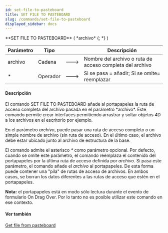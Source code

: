 ```yaml
---
id: set-file-to-pasteboard
title: SET FILE TO PASTEBOARD
slug: /commands/set-file-to-pasteboard
displayed_sidebar: docs
---
```


<!--REF #_command_.SET FILE TO PASTEBOARD.Syntax-->**SET FILE TO PASTEBOARD** ( *archivo* {; *} )<!-- END REF-->
<!--REF #_command_.SET FILE TO PASTEBOARD.Params-->
| Parámetro | Tipo |  | Descripción |
| --- | --- | --- | --- |
| archivo | Cadena | &#x1F852; | Nombre del archivo o ruta de acceso completa del archivo |
| * | Operador | &#x1F852; | Si se pasa = añadir; Si se omite= reemplazar |

<!-- END REF-->

#### Descripción 

<!--REF #_command_.SET FILE TO PASTEBOARD.Summary-->El comando SET FILE TO PASTEBOARD añade al portapapeles la ruta de acceso completa del archivo pasada en el parámetro *archivo*.<!-- END REF--> Este comando permite crear interfaces permitiendo arrastrar y soltar objetos 4D a los archivos en el escritorio por ejemplo.  
  
En el parámetro *archivo*, puede pasar una ruta de acceso completo o un simple nombre de archivo (sin ruta de acceso). En el último caso, el archivo debe estar ubicado junto al archivo de estructura de la base.  
  
El comando admite el asterisco *\** como parámetro opcional. Por defecto, cuando se omite este parámetro, el comando reemplaza el contenido del portapapeles por la última ruta de acceso definida por *archivo*. Si pasa este parámetro, el comando añade el *archivo* al portapapeles. De esta forma puede contener una "pila" de rutas de acceso de archivos. En ambos casos, se borran los datos diferentes a las rutas de acceso que estén en el portapapeles.  

**Nota:** el portapapeles está en modo sólo lectura durante el evento de formulario On Drag Over. Por lo tanto no es posible utilizar este comando en ese contexto.

#### Ver también 

[Get file from pasteboard](get-file-from-pasteboard.md)  